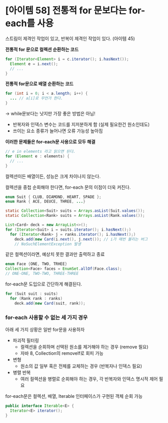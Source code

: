 # [아이템 58] 전통적 for 문보다는 for-each를 사용

스트림이 제격인 작업이 있고, 반복이 제격인 작업이 있다. (아이템 45)

**전통적 for 문으로 컬렉션 순환하는 코드**

```java
for (Iterator<Element> i = c.iterator(); i.hasNext());
  Element e = i.next();
  // ...
}
```

**전통적 for문으로 배열 순환하는 코드**

```java
for (int i = 0; i < a.length; i++) {
  ... // a[i]로 무언가 한다.
}
```

→ while문보다는 낫지만 가장 좋은 방법은 아님!

- 반복자와 인덱스 변수는 코드를 지저분하게 함 (실제 필요한건 원소인데도)
- 쓰이는 요소 종류가 늘어나면 오류 가능성 높아짐

**이러한 문제들은 for-each문 사용으로 모두 해결**

```java
// e in elements 라고 읽으면 된다.
for (Element e : elements) {
  // ...
}
```

컬렉션이든 배열이든, 성능은 크게 차이나지 않는다.

컬렉션을 중첩 순회해야 한다면, for-each 문의 이점이 더욱 커진다.

```java
enum Suit { CLUB, DIAMOND, HEART, SPADE };
enum Rank { ACE, DEUCE, THREE, ...}

static Collection<Suit> suits = Arrays.asList(Suit.values());
static Collection<Rank> suits = Arrays.asList(Rank.values());

List<Card> deck = new ArrayList<>();
for (Iterator<Suit> i = suits.iterator(); i.hasNext();)
  for (Iterator<Rank> j = ranks.iterator(); i.hasNext();)
    deck.add(new Card(i.next(), j.next()); // i가 매번 불리는 버그
    // NoSuchElementException 발생
```

같은 컬렉션이라면, 예상치 못한 결과만 출력하고 종료

```java
enum Face {ONE, TWO, TRHEE}
Collection<Face> faces = EnumSet.allOf(Face.class);
// ONE-ONE, TWO-TWO, THREE-THREE
```

for-each문 도입으로 간단하게 해결된다.

```java
for (Suit suit : suits)
  for (Rank rank : ranks)
    deck.add(new Card(suit, rank));
```

### for-each 사용할 수 없는 세 가지 경우

아래 세 가지 상황은 일반 for문을 사용하자

- 파괴적 필터링
    - 컬렉션을 순회하며 선택된 원소를 제거해야 하는 경우 (remove 필요)
    - 자바 8, Collection의 removeIf로 회피 가능
- 변형
    - 원소의 값 일부 혹은 전체를 교체하는 경우 (반복자나 인덱스 필요)
- 병렬 반복
    - 여러 컬렉션을 병렬로 순회해야 하는 경우, 각 반복자와 인덱스 명시적 제어 필요

for-each문은 컬렉션, 배열, Iterable 인터페이스가 구현된 객체 순회 가능

```java
public interface Iterable<E> {
  Iterator<E> iterator();
}
```